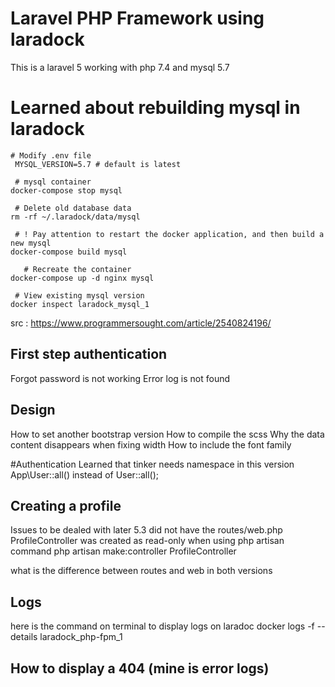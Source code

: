 # Laravel PHP Framework using laradock

This is a laravel 5 working with php 7.4 and mysql 5.7

# Learned about rebuilding mysql in laradock

    # Modify .env file
     MYSQL_VERSION=5.7 # default is latest
     
     # mysql container
    docker-compose stop mysql
     
     # Delete old database data
    rm -rf ~/.laradock/data/mysql
     
     # ! Pay attention to restart the docker application, and then build a new mysql
    docker-compose build mysql
     
       # Recreate the container
    docker-compose up -d nginx mysql
     
     # View existing mysql version
    docker inspect laradock_mysql_1


src : https://www.programmersought.com/article/2540824196/

## First step authentication

Forgot password is not working
Error log is not found


## Design

How to set another bootstrap version
How to compile the scss
Why the data content disappears when fixing width
How to include the font family

#Authentication
Learned that tinker needs namespace in this version
App\User::all() instead of User::all();

## Creating a profile
Issues to be dealed with later
5.3 did not have the routes/web.php
ProfileController was created as read-only when using php artisan
command php artisan make:controller ProfileController

what is the difference between routes and web in both versions

## Logs
here is the command on terminal to display logs on laradoc
docker logs -f --details laradock_php-fpm_1 

## How to display a 404 (mine is error logs) 